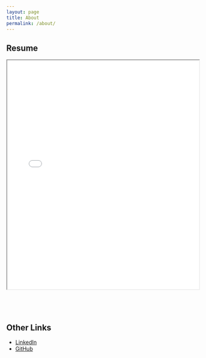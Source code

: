 ```yaml
---
layout: page
title: About
permalink: /about/
---
```


## Resume
<iframe style="margin-bottom: 4em" src="/assets/resume.pdf" width="100%" height="600px"></iframe>

## Other Links
- [LinkedIn](https://www.linkedin.com/in/jordanjulianpowers/)
- [GitHub](https://github.com/jordan-powers)
